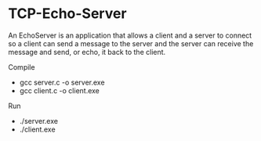 # TCP-Echo-Server

An EchoServer is an application that allows a client and a server to connect so a client can send a message to the server
and the server can receive the message and send, or echo, it back to the client.

Compile
- gcc server.c -o server.exe
- gcc client.c -o client.exe
          
          
Run
- ./server.exe<br>
- ./client.exe
